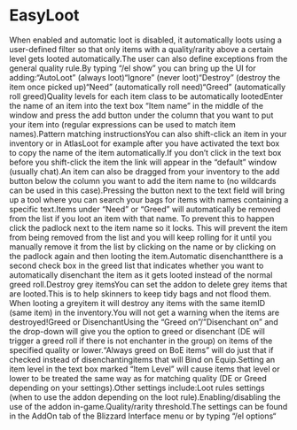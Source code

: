 # EasyLoot

When enabled and automatic loot is disabled, it automatically loots using a user-defined filter so that only items with a quality/rarity above a certain level gets looted automatically.The user can also define exceptions from the general quality rule.By typing “/el show” you can bring up the UI for adding:“AutoLoot” (always loot)“Ignore” (never loot)“Destroy” (destroy the item once picked up)“Need” (automatically roll need)“Greed” (automatically roll greed)Quality levels for each item class to be automatically lootedEnter the name of an item into the text box “Item name” in the middle of the window and press the add button under the column that you want to put your item into (regular expressions can be used to match item names).Pattern matching instructionsYou can also shift-click an item in your inventory or in AtlasLoot for example after you have activated the text box to copy the name of the item automatically.If you don’t click in the text box before you shift-click the item the link will appear in the “default” window (usually chat).An item can also be dragged from your inventory to the add button below the column you want to add the item name to (no wildcards can be used in this case).Pressing the button next to the text field will bring up a tool where you can search your bags for items with names containing a specific text.Items under “Need” or “Greed” will automatically be removed from the list if you loot an item with that name. To prevent this to happen click the padlock next to the item name so it locks. This will prevent the item from being removed from the list and you will keep rolling for it until you manually remove it from the list by clicking on the name or by clicking on the padlock again and then looting the item.Automatic disenchantthere is a second check box in the greed list that indicates whether you want to automatically disenchant the item as it gets looted instead of the normal greed roll.Destroy grey itemsYou can set the addon to delete grey items that are looted.This is to help skinners to keep tidy bags and not flood them. When looting a greyitem it will destroy any items with the same itemID (same item) in the inventory.You will not get a warning when the items are destroyed!Greed or DisenchantUsing the “Greed on”/”Disenchant on” and the drop-down will give you the option to greed or disenchant (DE will trigger a greed roll if there is not enchanter in the group) on items of the specified quality or lower.“Always greed on BoE items” will do just that if checked instead of disenchantingitems that will Bind on Equip.Setting an item level in the text box marked “Item Level” will cause items that level or lower to be treated the same way as for matching quality (DE or Greed depending on your settings).Other settings include:Loot rules settings (when to use the addon depending on the loot rule).Enabling/disabling the use of the addon in-game.Quality/rarity threshold.The settings can be found in the AddOn tab of the Blizzard Interface menu or by typing “/el options“
